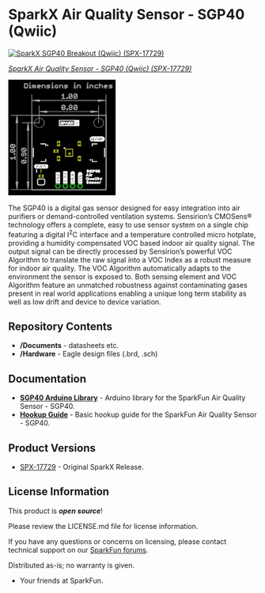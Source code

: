 SparkX Air Quality Sensor - SGP40 (Qwiic)
========================================

[![SparkX SGP40 Breakout (Qwiic) (SPX-17729)](https://cdn.sparkfun.com//assets/parts/1/6/8/4/5/17729-SGP40_Air_Quality_Sensor-01.jpg)](https://www.sparkfun.com/products/17729)

[*SparkX Air Quality Sensor - SGP40 (Qwiic) (SPX-17729)*](https://www.sparkfun.com/products/17729)

![SparkX Air Quality Sensor - SGP40](./img/Dimensions.png)

The SGP40 is a digital gas sensor designed for easy integration into air purifiers or demand-controlled ventilation systems.
Sensirion’s CMOSens® technology offers a complete, easy to use sensor system on a single chip featuring a digital
I<sup>2</sup>C interface and a temperature controlled micro hotplate, providing a humidity compensated VOC based indoor air quality signal.
The output signal can be directly processed by Sensirion’s powerful VOC Algorithm to translate the raw signal into a VOC Index as a robust
measure for indoor air quality. The VOC Algorithm automatically adapts to the environment the sensor is exposed to. Both sensing element and
VOC Algorithm feature an unmatched robustness against contaminating gases present in real world applications enabling a unique long term
stability as well as low drift and device to device variation.

Repository Contents
-------------------
* **/Documents** - datasheets etc.
* **/Hardware** - Eagle design files (.brd, .sch)

Documentation
--------------
* **[SGP40 Arduino Library](https://github.com/sparkfun/SparkFun_SGP40_Arduino_Library)** - Arduino library for the SparkFun Air Quality Sensor - SGP40.
* **[Hookup Guide]()** - Basic hookup guide for the SparkFun Air Quality Sensor - SGP40.

Product Versions
----------------
* [SPX-17729](https://www.sparkfun.com/products/17729) - Original SparkX Release.

License Information
-------------------

This product is _**open source**_!

Please review the LICENSE.md file for license information.

If you have any questions or concerns on licensing, please contact technical support on our [SparkFun forums](https://forum.sparkfun.com/viewforum.php?f=152).

Distributed as-is; no warranty is given.

- Your friends at SparkFun.
